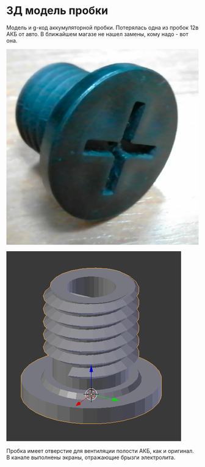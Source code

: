 # 3Д модель пробки
Модель и g-код аккумуляторной пробки. Потерялась одна из пробок 12в АКБ от авто. В ближайшем магазе не нашел замены, кому надо - вот она.

![Оригинальная пробка](Оригинал.png "Оригинальная пробка")

![Аксонометрия](Аксонометрия.png "Аксонометрия")

Пробка имеет отверстие для вентиляции полости АКБ, как и оригинал. В канале выполнены экраны, отражающие брызги электролита.
